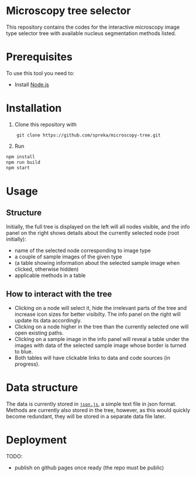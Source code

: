 # Microscopy tree selector

This repository contains the codes for the interactive microscopy image type selector tree with available nucleus segmentation methods listed.

# Prerequisites

To use this tool you need to:

- Install [Node.js](https://nodejs.org/en/)

# Installation

1. Clone this repository with

```
	git clone https://github.com/spreka/microscopy-tree.git
```

2. Run

```sh
npm install
npm run build
npm start
```

# Usage

## Structure

Initially, the full tree is displayed on the left will all nodes visible, and the info panel on the right shows details about the currently selected node (root initially):
- name of the selected node corresponding to image type
- a couple of sample images of the given type
- (a table showing information about the selected sample image when clicked, otherwise hidden)
- applicable methods in a table

## How to interact with the tree

- Clicking on a node will select it, hide the irrelevant parts of the tree and increase icon sizes for better visibilty. The info panel on the right will update its data accordingly.
- Clicking on a node higher in the tree than the currently selected one will open existing paths.
- Clicking on a sample image in the info panel will reveal a table under the images with data of the selected sample image whose border is turned to blue.
- Both tables will have clickable links to data and code sources (in progress).

# Data structure

The data is currently stored in [`json.js`](https://github.com/spreka/microscopy-tree/blob/main/json.js), a simple text file in json format.
Methods are currently also stored in the tree, however, as this would quickly become redundant, they will be stored in a separate data file later.

# Deployment

TODO:
- publish on github pages once ready (the repo must be public)